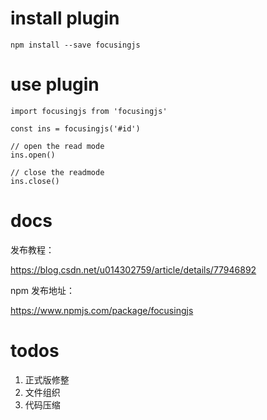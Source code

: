 # install plugin

````
npm install --save focusingjs
````

# use plugin

```
import focusingjs from 'focusingjs'

const ins = focusingjs('#id')

// open the read mode
ins.open() 

// close the readmode
ins.close() 
```

# docs

发布教程：

https://blog.csdn.net/u014302759/article/details/77946892

npm 发布地址：

https://www.npmjs.com/package/focusingjs

# todos

1. 正式版修整
2. 文件组织
3. 代码压缩
